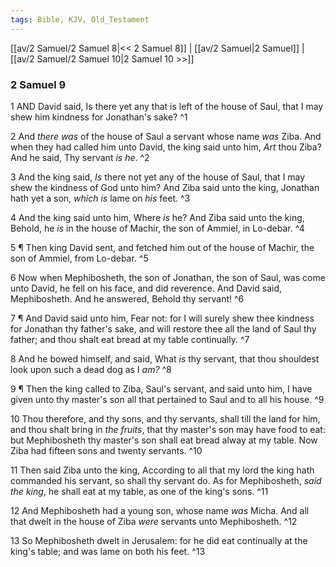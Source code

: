 ```yaml
---
tags: Bible, KJV, Old_Testament
---
```


[[av/2 Samuel/2 Samuel 8|<< 2 Samuel 8]] | [[av/2 Samuel|2 Samuel]] | [[av/2 Samuel/2 Samuel 10|2 Samuel 10 >>]]

### 2 Samuel 9

1 AND David said, Is there yet any that is left of the house of Saul, that I may shew him kindness for Jonathan's sake? ^1

2 And _there_ _was_ of the house of Saul a servant whose name _was_ Ziba. And when they had called him unto David, the king said unto him, _Art_ thou Ziba? And he said, Thy servant _is_ _he_. ^2

3 And the king said, _Is_ there not yet any of the house of Saul, that I may shew the kindness of God unto him? And Ziba said unto the king, Jonathan hath yet a son, _which_ _is_ lame on _his_ feet. ^3

4 And the king said unto him, Where _is_ he? And Ziba said unto the king, Behold, he _is_ in the house of Machir, the son of Ammiel, in Lo-debar. ^4

5 ¶ Then king David sent, and fetched him out of the house of Machir, the son of Ammiel, from Lo-debar. ^5

6 Now when Mephibosheth, the son of Jonathan, the son of Saul, was come unto David, he fell on his face, and did reverence. And David said, Mephibosheth. And he answered, Behold thy servant! ^6

7 ¶ And David said unto him, Fear not: for I will surely shew thee kindness for Jonathan thy father's sake, and will restore thee all the land of Saul thy father; and thou shalt eat bread at my table continually. ^7

8 And he bowed himself, and said, What _is_ thy servant, that thou shouldest look upon such a dead dog as I _am?_ ^8

9 ¶ Then the king called to Ziba, Saul's servant, and said unto him, I have given unto thy master's son all that pertained to Saul and to all his house. ^9

10 Thou therefore, and thy sons, and thy servants, shall till the land for him, and thou shalt bring in _the_ _fruits_, that thy master's son may have food to eat: but Mephibosheth thy master's son shall eat bread alway at my table. Now Ziba had fifteen sons and twenty servants. ^10

11 Then said Ziba unto the king, According to all that my lord the king hath commanded his servant, so shall thy servant do. As for Mephibosheth, _said_ _the_ _king_, he shall eat at my table, as one of the king's sons. ^11

12 And Mephibosheth had a young son, whose name _was_ Micha. And all that dwelt in the house of Ziba _were_ servants unto Mephibosheth. ^12

13 So Mephibosheth dwelt in Jerusalem: for he did eat continually at the king's table; and was lame on both his feet. ^13
